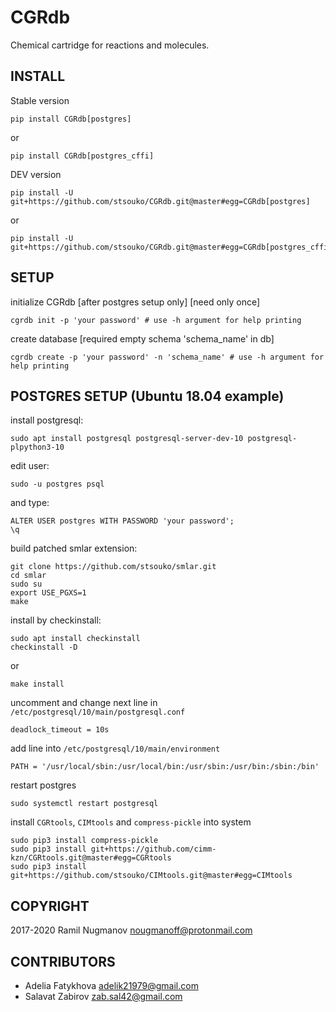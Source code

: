 CGRdb
=====

Chemical cartridge for reactions and molecules.

INSTALL
-------

Stable version

    pip install CGRdb[postgres]

or

    pip install CGRdb[postgres_cffi]

DEV version

    pip install -U git+https://github.com/stsouko/CGRdb.git@master#egg=CGRdb[postgres]

or

    pip install -U git+https://github.com/stsouko/CGRdb.git@master#egg=CGRdb[postgres_cffi]

SETUP
-----

initialize CGRdb \[after postgres setup only\] \[need only once\]

    cgrdb init -p 'your password' # use -h argument for help printing

create database \[required empty schema 'schema_name' in db\]

    cgrdb create -p 'your password' -n 'schema_name' # use -h argument for help printing

POSTGRES SETUP (Ubuntu 18.04 example)
-------------------------------------

install  postgresql:

    sudo apt install postgresql postgresql-server-dev-10 postgresql-plpython3-10

edit user: 

    sudo -u postgres psql

and type:

    ALTER USER postgres WITH PASSWORD 'your password';
    \q

build patched smlar extension:

    git clone https://github.com/stsouko/smlar.git
    cd smlar
    sudo su
    export USE_PGXS=1
    make

install by checkinstall:

    sudo apt install checkinstall
    checkinstall -D

or

    make install

uncomment and change next line in `/etc/postgresql/10/main/postgresql.conf`

    deadlock_timeout = 10s

add line into `/etc/postgresql/10/main/environment`

    PATH = '/usr/local/sbin:/usr/local/bin:/usr/sbin:/usr/bin:/sbin:/bin'

restart postgres

    sudo systemctl restart postgresql

install `CGRtools`, `CIMtools` and `compress-pickle` into system

    sudo pip3 install compress-pickle 
    sudo pip3 install git+https://github.com/cimm-kzn/CGRtools.git@master#egg=CGRtools
    sudo pip3 install git+https://github.com/stsouko/CIMtools.git@master#egg=CIMtools

COPYRIGHT
---------

2017-2020 Ramil Nugmanov <nougmanoff@protonmail.com>

CONTRIBUTORS
------------

* Adelia Fatykhova <adelik21979@gmail.com>
* Salavat Zabirov <zab.sal42@gmail.com>
